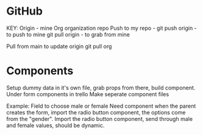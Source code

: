 # GitHub

KEY: Origin - mine Org organization repo
Push to my repo - 
git push origin - to push to mine
git pull origin - to grab from mine

Pull from main to update origin
git pull org

# Components
Setup dummy data in it's own file, grab props from there, build component. Under form components in trello
Make seperate component files

Example: Field to choose male or female
Need component when the parent creates the form, import the radio button component, the options come from the "gender". Import the radio button component, send through male and female values, should be dynamic.
